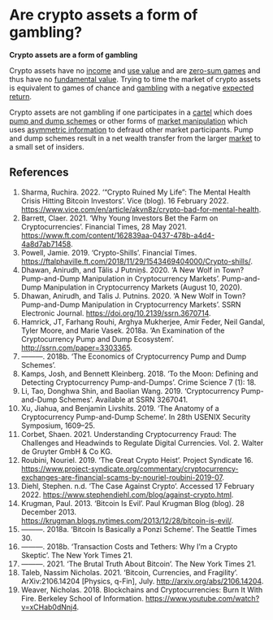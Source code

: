 # Are crypto assets a form of gambling?
**Crypto assets are a form of gambling**

Crypto assets have no [income](income-cashflows.md) and [use value](use-value.md) and are [zero-sum games](zero-sum-game.md) and thus have no [fundamental value](fundamental-value.md). Trying to time the market of crypto assets is equivalent to games of chance and [gambling](gambling.md) with a negative [expected return](expected-return.md). 

Crypto assets are not gambling if one participates in a [cartel](cartel.md) which does [pump and dump schemes](pump-and-dump.md)  or other forms of [market manipulation](market-manipulation.md) which uses [asymmetric information](asymmetric-information.md) to defraud other market participants. Pump and dump schemes result in a net wealth transfer from the larger [market](market.md) to a small set of insiders.

## References
1. Sharma, Ruchira. 2022. ‘“Crypto Ruined My Life”: The Mental Health Crisis Hitting Bitcoin Investors’. Vice (blog). 16 February 2022. https://www.vice.com/en/article/akvn8z/crypto-bad-for-mental-health.
1. Barrett, Claer. 2021. ‘Why Young Investors Bet the Farm on Cryptocurrencies’. Financial Times, 28 May 2021. https://www.ft.com/content/162839aa-0437-478b-a4d4-4a8d7ab71458.
1. Powell, Jamie. 2019. ‘Crypto-Shills’. Financial Times. https://ftalphaville.ft.com/2018/11/29/1543469404000/Crypto-shills/.
1. Dhawan, Anirudh, and Tālis J Putniņš. 2020. ‘A New Wolf in Town? Pump-and-Dump Manipulation in Cryptocurrency Markets’. Pump-and-Dump Manipulation in Cryptocurrency Markets (August 10, 2020).
1. Dhawan, Anirudh, and Talis J. Putnins. 2020. ‘A New Wolf in Town? Pump-and-Dump Manipulation in Cryptocurrency Markets’. SSRN Electronic Journal. https://doi.org/10.2139/ssrn.3670714.
1. Hamrick, JT, Farhang Rouhi, Arghya Mukherjee, Amir Feder, Neil Gandal, Tyler Moore, and Marie Vasek. 2018a. ‘An Examination of the Cryptocurrency Pump and Dump Ecosystem’. http://ssrn.com/paper=3303365.
1. ———. 2018b. ‘The Economics of Cryptocurrency Pump and Dump Schemes’.
1. Kamps, Josh, and Bennett Kleinberg. 2018. ‘To the Moon: Defining and Detecting Cryptocurrency Pump-and-Dumps’. Crime Science 7 (1): 18.
1. Li, Tao, Donghwa Shin, and Baolian Wang. 2019. ‘Cryptocurrency Pump-and-Dump Schemes’. Available at SSRN 3267041.
1. Xu, Jiahua, and Benjamin Livshits. 2019. ‘The Anatomy of a Cryptocurrency Pump-and-Dump Scheme’. In 28th USENIX Security Symposium, 1609–25.
1. Corbet, Shaen. 2021. Understanding Cryptocurrency Fraud: The Challenges and Headwinds to Regulate Digital Currencies. Vol. 2. Walter de Gruyter GmbH & Co KG.
1. Roubini, Nouriel. 2019. ‘The Great Crypto Heist’. Project Syndicate 16. https://www.project-syndicate.org/commentary/cryptocurrency-exchanges-are-financial-scams-by-nouriel-roubini-2019-07.
1. Diehl, Stephen. n.d. ‘The Case Against Crypto’. Accessed 17 February 2022. https://www.stephendiehl.com/blog/against-crypto.html.
1. Krugman, Paul. 2013. ‘Bitcoin Is Evil’. Paul Krugman Blog (blog). 28 December 2013. https://krugman.blogs.nytimes.com/2013/12/28/bitcoin-is-evil/.
1. ———. 2018a. ‘Bitcoin Is Basically a Ponzi Scheme’. The Seattle Times 30.
1. ———. 2018b. ‘Transaction Costs and Tethers: Why I’m a Crypto Skeptic’. The New York Times 21.
1. ———. 2021. ‘The Brutal Truth About Bitcoin’. The New York Times 21.
1. Taleb, Nassim Nicholas. 2021. ‘Bitcoin, Currencies, and Fragility’. ArXiv:2106.14204 [Physics, q-Fin], July. http://arxiv.org/abs/2106.14204.
1. Weaver, Nicholas. 2018. Blockchains and Cryptocurrencies: Burn It With Fire. Berkeley School of Information. https://www.youtube.com/watch?v=xCHab0dNnj4.

